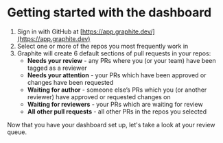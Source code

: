 # Getting started with the dashboard

1. Sign in with GitHub at [https://app.graphite.dev/](https://app.graphite.dev)
2. Select one or more of the repos you most frequently work in
3. Graphite will create 6 default sections of pull requests in your repos:
   * **Needs your review** - any PRs where you (or your team) have been tagged as a reviewer
   * **Needs your attention** - your PRs which have been approved or changes have been requested
   * **Waiting for author** - someone else’s PRs which you (or another reviewer) have approved or requested changes on
   * **Waiting for reviewers** - your PRs which are waiting for review
   * **All other pull requests** - all other PRs in the repos you selected

Now that you have your dashboard set up, let's take a look at your review queue.
